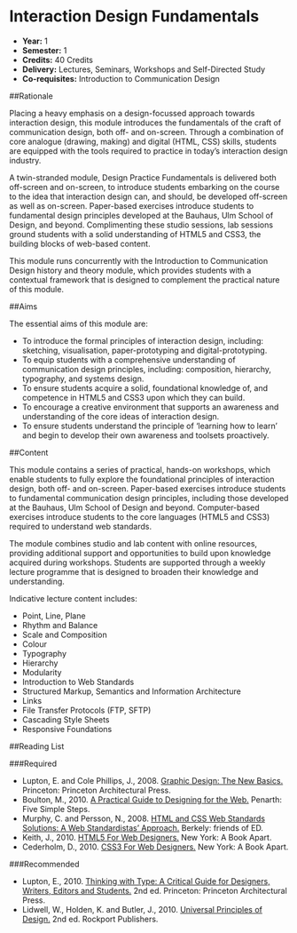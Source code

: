 Interaction Design Fundamentals
===============================

+ __Year:__ 1
+ __Semester:__ 1
+ __Credits:__ 40 Credits
+ __Delivery:__ Lectures, Seminars, Workshops and Self-Directed Study
+ __Co-requisites:__ Introduction to Communication Design


##Rationale

Placing a heavy emphasis on a design-focussed approach towards interaction design, this module introduces the fundamentals of the craft of communication design, both off- and on-screen. Through a combination of core analogue (drawing, making) and digital (HTML, CSS) skills, students are equipped with the tools required to practice in today’s interaction design industry. 

A twin-stranded module, Design Practice Fundamentals is delivered both off-screen and on-screen, to introduce students embarking on the course to the idea that interaction design can, and should, be developed off-screen as well as on-screen. Paper-based exercises introduce students to fundamental design principles developed at the Bauhaus, Ulm School of Design, and beyond. Complimenting these studio sessions, lab sessions ground students with a solid understanding of HTML5 and CSS3, the building blocks of web-based content.

This module runs concurrently with the Introduction to Communication Design history and theory module, which provides students with a contextual framework that is designed to complement the practical nature of this module.


##Aims

The essential aims of this module are:

+ To introduce the formal principles of interaction design, including: sketching, visualisation, paper-prototyping and digital-prototyping.
+ To equip students with a comprehensive understanding of communication design principles, including: composition, hierarchy, typography, and systems design.
+ To ensure students acquire a solid, foundational knowledge of, and competence in HTML5 and CSS3 upon which they can build.
+ To encourage a creative environment that supports an awareness and understanding of the core ideas of interaction design.
+ To ensure students understand the principle of ‘learning how to learn’ and begin to develop their own awareness and toolsets proactively.


##Content

This module contains a series of practical, hands-on workshops, which enable students to fully explore the foundational principles of interaction design, both off- and on-screen. Paper-based exercises introduce students to fundamental communication design principles, including those developed at the Bauhaus, Ulm School of Design and beyond. Computer-based exercises introduce students to the core languages (HTML5 and CSS3) required to understand web standards.

The module combines studio and lab content with online resources, providing additional support and opportunities to build upon knowledge acquired during workshops. Students are supported through a weekly lecture programme that is designed to broaden their knowledge and understanding.

Indicative lecture content includes:

+ Point, Line, Plane
+ Rhythm and Balance
+ Scale and Composition
+ Colour
+ Typography
+ Hierarchy
+ Modularity
+ Introduction to Web Standards
+ Structured Markup, Semantics and Information Architecture
+ Links
+ File Transfer Protocols (FTP, SFTP)
+ Cascading Style Sheets
+ Responsive Foundations


##Reading List

###Required

+ Lupton, E. and Cole Phillips, J., 2008. [Graphic Design: The New Basics.](http://www.amazon.co.uk/exec/obidos/ASIN/1568987021/standardista-21) Princeton: Princeton Architectural Press.
+ Boulton, M., 2010. [A Practical Guide to Designing for the Web.](http://www.fivesimplesteps.com/products/a-practical-guide-to-designing-for-the-web) Penarth: Five Simple Steps.
+ Murphy, C. and Persson, N., 2008. [HTML and CSS Web Standards Solutions: A Web Standardistas’ Approach.](http://www.amazon.co.uk/exec/obidos/ASIN/1430216069/standardista-21) Berkely: friends of ED.
+ Keith, J., 2010. [HTML5 For Web Designers.](http://www.abookapart.com/products/html5-for-web-designers) New York: A Book Apart.
+ Cederholm, D., 2010. [CSS3 For Web Designers.](http://www.abookapart.com/products/css3-for-web-designers) New York: A Book Apart.


###Recommended

+ Lupton, E., 2010. [Thinking with Type: A Critical Guide for Designers, Writers, Editors and Students.](http://www.amazon.co.uk/exec/obidos/ASIN/1568989695/standardista-21) 2nd ed. Princeton: Princeton Architectural Press.
+ Lidwell, W., Holden, K. and Butler, J., 2010. [Universal Principles of Design.](http://www.amazon.co.uk/exec/obidos/ASIN/1592535879/standardista-21) 2nd ed. Rockport Publishers.
